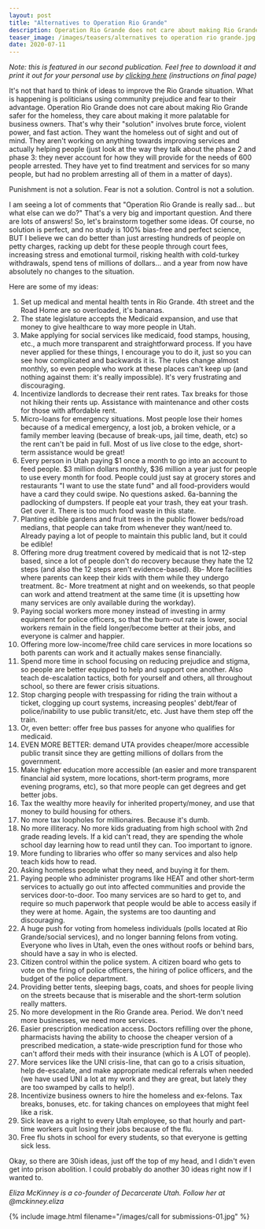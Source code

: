 ```yaml
---
layout: post
title: "Alternatives to Operation Rio Grande"
description: Operation Rio Grande does not care about making Rio Grande safer for the homeless, they care about making it more palatable for business owners. That's why their "solution" involves brute force, violent power, and fast action. They want the homeless out of sight and out of mind. They aren't working on anything towards improving services and actually helping people (just look at the way they talk about the phase 2 and phase 3: they never account for how they will provide for the needs of 600 people arrested. They have yet to find treatment and services for so many people, but had no problem arresting all of them in a matter of days).
teaser_image: /images/teasers/alternatives to operation rio grande.jpg
date: 2020-07-11
---
```


*Note: this is featured in our second publication. Feel free to download it and print it out for your personal use by [clicking here](https://www.dropbox.com/s/7vk9sz4es8khd2s/Decarcerate%20Utah%20Issue%202%20-%20Spring%202020.pdf?dl=0) (instructions on final page)*

It's not that hard to think of ideas to improve the Rio Grande situation. What is happening is politicians using community prejudice and fear to their advantage. Operation Rio Grande does not care about making Rio Grande safer for the homeless, they care about making it more palatable for business owners. That's why their "solution" involves brute force, violent power, and fast action. They want the homeless out of sight and out of mind. They aren't working on anything towards improving services and actually helping people (just look at the way they talk about the phase 2 and phase 3: they never account for how they will provide for the needs of 600 people arrested. They have yet to find treatment and services for so many people, but had no problem arresting all of them in a matter of days).

Punishment is not a solution. Fear is not a solution. Control is not a solution.

I am seeing a lot of comments that "Operation Rio Grande is really sad... but what else can we do?"
That's a very big and important question. And there are lots of answers! So, let's brainstorm together some ideas. Of course, no solution is perfect, and no study is 100% bias-free and perfect science, BUT I believe we can do better than just arresting hundreds of people on petty charges, racking up debt for these people through court fees, increasing stress and emotional turmoil, risking health with cold-turkey withdrawals, spend tens of millions of dollars... and a year from now have absolutely no changes to the situation.

Here are some of my ideas: 

1. Set up medical and mental health tents in Rio Grande. 4th street and the Road Home are so overloaded, it's bananas.
2. The state legislature accepts the Medicaid expansion, and use that money to give healthcare to way more people in Utah.
3. Make applying for social services like medicaid, food stamps, housing, etc., a much more transparent and straightforward process. If you have never applied for these things, I encourage you to do it, just so you can see how complicated and backwards it is. The rules change almost monthly, so even people who work at these places can't keep up (and nothing against them: it's really impossible). It's very frustrating and discouraging.
4. Incentivize landlords to decrease their rent rates. Tax breaks for those not hiking their rents up. Assistance with maintenance and other costs for those with affordable rent.
5. Micro-loans for emergency situations. Most people lose their homes because of a medical emergency, a lost job, a broken vehicle, or a family member leaving (because of break-ups, jail time, death, etc) so the rent can't be paid in full. Most of us live close to the edge, short-term assistance would be great!
6. Every person in Utah paying $1 once a month to go into an account to feed people. $3 million dollars monthly, $36 million a year just for people to use every month for food. People could just say at grocery stores and restaurants "I want to use the state fund" and all food-providers would have a card they could swipe. No questions asked.
6a-banning the padlocking of dumpsters. If people eat your trash, they eat your trash. Get over it. There is too much food waste in this state.
7. Planting edible gardens and fruit trees in the public flower beds/road medians, that people can take from whenever they want/need to. Already paying a lot of people to maintain this public land, but it could be edible!
8. Offering more drug treatment covered by medicaid that is not 12-step based, since a lot of people don't do recovery because they hate the 12 steps (and also the 12 steps aren't evidence-based).
8b- More facilities where parents can keep their kids with them while they undergo treatment.
8c- More treatment at night and on weekends, so that people can work and attend treatment at the same time (it is upsetting how many services are only available during the workday).
9. Paying social workers more money instead of investing in army equipment for police officers, so that the burn-out rate is lower, social workers remain in the field longer/become better at their jobs, and everyone is calmer and happier.
10. Offering more low-income/free child care services in more locations so both parents can work and it actually makes sense financially.
11. Spend more time in school focusing on reducing prejudice and stigma, so people are better equipped to help and support one another. Also teach de-escalation tactics, both for yourself and others, all throughout school, so there are fewer crisis situations.
12. Stop charging people with trespassing for riding the train without a ticket, clogging up court systems, increasing peoples' debt/fear of police/inability to use public transit/etc, etc. Just have them step off the train.
13. Or, even better: offer free bus passes for anyone who qualifies for medicaid.
14. EVEN MORE BETTER: demand UTA provides cheaper/more accessible public transit since they are getting millions of dollars from the government.
15. Make higher education more accessible (an easier and more transparent financial aid system, more locations, short-term programs, more evening programs, etc), so that more people can get degrees and get better jobs.
16. Tax the wealthy more heavily for inherited property/money, and use that money to build housing for others.
17. No more tax loopholes for millionaires. Because it's dumb.
18. No more illiteracy. No more kids graduating from high school with 2nd grade reading levels. If a kid can't read, they are spending the whole school day learning how to read until they can. Too important to ignore.
19. More funding to libraries who offer so many services and also help teach kids how to read.
20. Asking homeless people what they need, and buying it for them.
21. Paying people who administer programs like HEAT and other short-term services to actually go out into affected communities and provide the services door-to-door. Too many services are so hard to get to, and require so much paperwork that people would be able to access easily if they were at home. Again, the systems are too daunting and discouraging.
22. A huge push for voting from homeless individuals (polls located at Rio Grande/social services), and no longer banning felons from voting. Everyone who lives in Utah, even the ones without roofs or behind bars, should have a say in who is elected.
23. Citizen control within the police system. A citizen board who gets to vote on the firing of police officers, the hiring of police officers, and the budget of the police department.
24. Providing better tents, sleeping bags, coats, and shoes for people living on the streets because that is miserable and the short-term solution really matters.
25. No more development in the Rio Grande area. Period. We don't need more businesses, we need more services. 
26. Easier prescription medication access. Doctors refilling over the phone, pharmacists having the ability to choose the cheaper version of a prescribed medication, a state-wide prescription fund for those who can't afford their meds with their insurance (which is A LOT of people).
27. More services like the UNI crisis-line, that can go to a crisis situation, help de-escalate, and make appropriate medical referrals when needed (we have used UNI a lot at my work and they are great, but lately they are too swamped by calls to help!).
28. Incentivize business owners to hire the homeless and ex-felons. Tax breaks, bonuses, etc. for taking chances on employees that might feel like a risk. 
29. Sick leave as a right to every Utah employee, so that hourly and part-time workers quit losing their jobs because of the flu.
30. Free flu shots in school for every students, so that everyone is getting sick less.

Okay, so there are 30ish ideas, just off the top of my head, and I didn't even get into prison abolition. I could probably do another 30 ideas right now if I wanted to.


*Eliza McKinney is a co-founder of Decarcerate Utah. Follow her at @mckinney.eliza*

{% include image.html
  filename="/images/call for submissions-01.jpg"
%}
